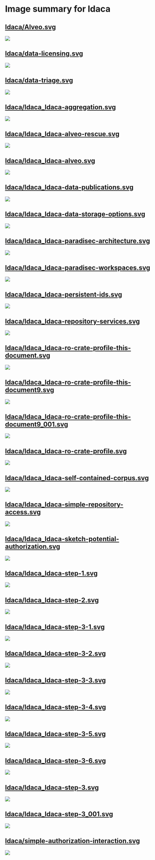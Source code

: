 # Image summary for ldaca

## [ldaca/Alveo.svg](./Alveo.svg)



<img src="Alveo.svg">

## [ldaca/data-licensing.svg](./data-licensing.svg)



<img src="data-licensing.svg">

## [ldaca/data-triage.svg](./data-triage.svg)



<img src="data-triage.svg">

## [ldaca/ldaca_ldaca-aggregation.svg](./ldaca_ldaca-aggregation.svg)



<img src="ldaca_ldaca-aggregation.svg">

## [ldaca/ldaca_ldaca-alveo-rescue.svg](./ldaca_ldaca-alveo-rescue.svg)



<img src="ldaca_ldaca-alveo-rescue.svg">

## [ldaca/ldaca_ldaca-alveo.svg](./ldaca_ldaca-alveo.svg)



<img src="ldaca_ldaca-alveo.svg">

## [ldaca/ldaca_ldaca-data-publications.svg](./ldaca_ldaca-data-publications.svg)



<img src="ldaca_ldaca-data-publications.svg">

## [ldaca/ldaca_ldaca-data-storage-options.svg](./ldaca_ldaca-data-storage-options.svg)



<img src="ldaca_ldaca-data-storage-options.svg">

## [ldaca/ldaca_ldaca-paradisec-architecture.svg](./ldaca_ldaca-paradisec-architecture.svg)



<img src="ldaca_ldaca-paradisec-architecture.svg">

## [ldaca/ldaca_ldaca-paradisec-workspaces.svg](./ldaca_ldaca-paradisec-workspaces.svg)



<img src="ldaca_ldaca-paradisec-workspaces.svg">

## [ldaca/ldaca_ldaca-persistent-ids.svg](./ldaca_ldaca-persistent-ids.svg)



<img src="ldaca_ldaca-persistent-ids.svg">

## [ldaca/ldaca_ldaca-repository-services.svg](./ldaca_ldaca-repository-services.svg)



<img src="ldaca_ldaca-repository-services.svg">

## [ldaca/ldaca_ldaca-ro-crate-profile-this-document.svg](./ldaca_ldaca-ro-crate-profile-this-document.svg)



<img src="ldaca_ldaca-ro-crate-profile-this-document.svg">

## [ldaca/ldaca_ldaca-ro-crate-profile-this-document9.svg](./ldaca_ldaca-ro-crate-profile-this-document9.svg)



<img src="ldaca_ldaca-ro-crate-profile-this-document9.svg">

## [ldaca/ldaca_ldaca-ro-crate-profile-this-document9_001.svg](./ldaca_ldaca-ro-crate-profile-this-document9_001.svg)



<img src="ldaca_ldaca-ro-crate-profile-this-document9_001.svg">

## [ldaca/ldaca_ldaca-ro-crate-profile.svg](./ldaca_ldaca-ro-crate-profile.svg)



<img src="ldaca_ldaca-ro-crate-profile.svg">

## [ldaca/ldaca_ldaca-self-contained-corpus.svg](./ldaca_ldaca-self-contained-corpus.svg)



<img src="ldaca_ldaca-self-contained-corpus.svg">

## [ldaca/ldaca_ldaca-simple-repository-access.svg](./ldaca_ldaca-simple-repository-access.svg)



<img src="ldaca_ldaca-simple-repository-access.svg">

## [ldaca/ldaca_ldaca-sketch-potential-authorization.svg](./ldaca_ldaca-sketch-potential-authorization.svg)



<img src="ldaca_ldaca-sketch-potential-authorization.svg">

## [ldaca/ldaca_ldaca-step-1.svg](./ldaca_ldaca-step-1.svg)



<img src="ldaca_ldaca-step-1.svg">

## [ldaca/ldaca_ldaca-step-2.svg](./ldaca_ldaca-step-2.svg)



<img src="ldaca_ldaca-step-2.svg">

## [ldaca/ldaca_ldaca-step-3-1.svg](./ldaca_ldaca-step-3-1.svg)



<img src="ldaca_ldaca-step-3-1.svg">

## [ldaca/ldaca_ldaca-step-3-2.svg](./ldaca_ldaca-step-3-2.svg)



<img src="ldaca_ldaca-step-3-2.svg">

## [ldaca/ldaca_ldaca-step-3-3.svg](./ldaca_ldaca-step-3-3.svg)



<img src="ldaca_ldaca-step-3-3.svg">

## [ldaca/ldaca_ldaca-step-3-4.svg](./ldaca_ldaca-step-3-4.svg)



<img src="ldaca_ldaca-step-3-4.svg">

## [ldaca/ldaca_ldaca-step-3-5.svg](./ldaca_ldaca-step-3-5.svg)



<img src="ldaca_ldaca-step-3-5.svg">

## [ldaca/ldaca_ldaca-step-3-6.svg](./ldaca_ldaca-step-3-6.svg)



<img src="ldaca_ldaca-step-3-6.svg">

## [ldaca/ldaca_ldaca-step-3.svg](./ldaca_ldaca-step-3.svg)



<img src="ldaca_ldaca-step-3.svg">

## [ldaca/ldaca_ldaca-step-3_001.svg](./ldaca_ldaca-step-3_001.svg)



<img src="ldaca_ldaca-step-3_001.svg">

## [ldaca/simple-authorization-interaction.svg](./simple-authorization-interaction.svg)



<img src="simple-authorization-interaction.svg">

